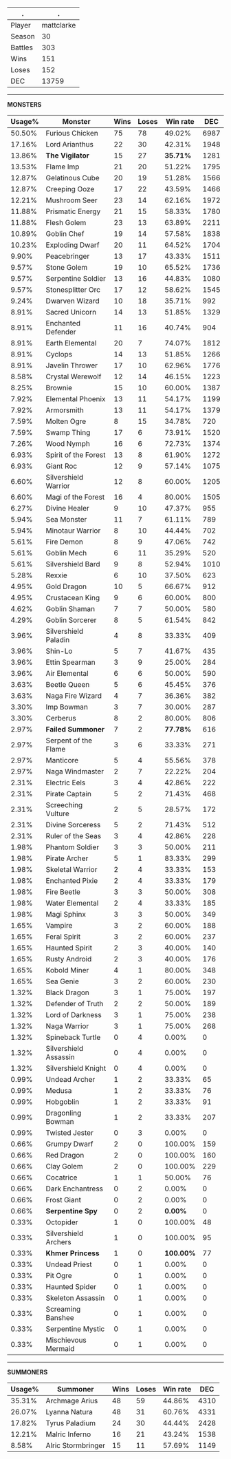 .|.
|-|-
Player|mattclarke
Season|30
Battles|303
Wins|151
Loses|152
DEC|13759

---
**MONSTERS**

Usage%|Monster|Wins|Loses|Win rate|DEC|
-|-|-|-|-|-|
50.50%|Furious Chicken|75|78|49.02%|6987|
17.16%|Lord Arianthus|22|30|42.31%|1948|
13.86%|**The Vigilator**|15|27|**35.71%**|1281|
13.53%|Flame Imp|21|20|51.22%|1795|
12.87%|Gelatinous Cube|20|19|51.28%|1566|
12.87%|Creeping Ooze|17|22|43.59%|1466|
12.21%|Mushroom Seer|23|14|62.16%|1972|
11.88%|Prismatic Energy|21|15|58.33%|1780|
11.88%|Flesh Golem|23|13|63.89%|2211|
10.89%|Goblin Chef|19|14|57.58%|1838|
10.23%|Exploding Dwarf|20|11|64.52%|1704|
9.90%|Peacebringer|13|17|43.33%|1511|
9.57%|Stone Golem|19|10|65.52%|1736|
9.57%|Serpentine Soldier|13|16|44.83%|1080|
9.57%|Stonesplitter Orc|17|12|58.62%|1545|
9.24%|Dwarven Wizard|10|18|35.71%|992|
8.91%|Sacred Unicorn|14|13|51.85%|1329|
8.91%|Enchanted Defender|11|16|40.74%|904|
8.91%|Earth Elemental|20|7|74.07%|1812|
8.91%|Cyclops|14|13|51.85%|1266|
8.91%|Javelin Thrower|17|10|62.96%|1776|
8.58%|Crystal Werewolf|12|14|46.15%|1223|
8.25%|Brownie|15|10|60.00%|1387|
7.92%|Elemental Phoenix|13|11|54.17%|1199|
7.92%|Armorsmith|13|11|54.17%|1379|
7.59%|Molten Ogre|8|15|34.78%|720|
7.59%|Swamp Thing|17|6|73.91%|1520|
7.26%|Wood Nymph|16|6|72.73%|1374|
6.93%|Spirit of the Forest|13|8|61.90%|1272|
6.93%|Giant Roc|12|9|57.14%|1075|
6.60%|Silvershield Warrior|12|8|60.00%|1205|
6.60%|Magi of the Forest|16|4|80.00%|1505|
6.27%|Divine Healer|9|10|47.37%|955|
5.94%|Sea Monster|11|7|61.11%|789|
5.94%|Minotaur Warrior|8|10|44.44%|702|
5.61%|Fire Demon|8|9|47.06%|742|
5.61%|Goblin Mech|6|11|35.29%|520|
5.61%|Silvershield Bard|9|8|52.94%|1010|
5.28%|Rexxie|6|10|37.50%|623|
4.95%|Gold Dragon|10|5|66.67%|912|
4.95%|Crustacean King|9|6|60.00%|800|
4.62%|Goblin Shaman|7|7|50.00%|580|
4.29%|Goblin Sorcerer|8|5|61.54%|842|
3.96%|Silvershield Paladin|4|8|33.33%|409|
3.96%|Shin-Lo|5|7|41.67%|435|
3.96%|Ettin Spearman|3|9|25.00%|284|
3.96%|Air Elemental|6|6|50.00%|590|
3.63%|Beetle Queen|5|6|45.45%|376|
3.63%|Naga Fire Wizard|4|7|36.36%|382|
3.30%|Imp Bowman|3|7|30.00%|287|
3.30%|Cerberus|8|2|80.00%|806|
2.97%|**Failed Summoner**|7|2|**77.78%**|616|
2.97%|Serpent of the Flame|3|6|33.33%|271|
2.97%|Manticore|5|4|55.56%|378|
2.97%|Naga Windmaster|2|7|22.22%|204|
2.31%|Electric Eels|3|4|42.86%|222|
2.31%|Pirate Captain|5|2|71.43%|468|
2.31%|Screeching Vulture|2|5|28.57%|172|
2.31%|Divine Sorceress|5|2|71.43%|512|
2.31%|Ruler of the Seas|3|4|42.86%|228|
1.98%|Phantom Soldier|3|3|50.00%|211|
1.98%|Pirate Archer|5|1|83.33%|299|
1.98%|Skeletal Warrior|2|4|33.33%|153|
1.98%|Enchanted Pixie|2|4|33.33%|179|
1.98%|Fire Beetle|3|3|50.00%|308|
1.98%|Water Elemental|2|4|33.33%|185|
1.98%|Magi Sphinx|3|3|50.00%|349|
1.65%|Vampire|3|2|60.00%|188|
1.65%|Feral Spirit|3|2|60.00%|237|
1.65%|Haunted Spirit|2|3|40.00%|140|
1.65%|Rusty Android|2|3|40.00%|176|
1.65%|Kobold Miner|4|1|80.00%|348|
1.65%|Sea Genie|3|2|60.00%|230|
1.32%|Black Dragon|3|1|75.00%|197|
1.32%|Defender of Truth|2|2|50.00%|189|
1.32%|Lord of Darkness|3|1|75.00%|238|
1.32%|Naga Warrior|3|1|75.00%|268|
1.32%|Spineback Turtle|0|4|0.00%|0|
1.32%|Silvershield Assassin|0|4|0.00%|0|
1.32%|Silvershield Knight|0|4|0.00%|0|
0.99%|Undead Archer|1|2|33.33%|65|
0.99%|Medusa|1|2|33.33%|76|
0.99%|Hobgoblin|1|2|33.33%|91|
0.99%|Dragonling Bowman|1|2|33.33%|207|
0.99%|Twisted Jester|0|3|0.00%|0|
0.66%|Grumpy Dwarf|2|0|100.00%|159|
0.66%|Red Dragon|2|0|100.00%|160|
0.66%|Clay Golem|2|0|100.00%|229|
0.66%|Cocatrice|1|1|50.00%|76|
0.66%|Dark Enchantress|0|2|0.00%|0|
0.66%|Frost Giant|0|2|0.00%|0|
0.66%|**Serpentine Spy**|0|2|**0.00%**|0|
0.33%|Octopider|1|0|100.00%|48|
0.33%|Silvershield Archers|1|0|100.00%|95|
0.33%|**Khmer Princess**|1|0|**100.00%**|77|
0.33%|Undead Priest|0|1|0.00%|0|
0.33%|Pit Ogre|0|1|0.00%|0|
0.33%|Haunted Spider|0|1|0.00%|0|
0.33%|Skeleton Assassin|0|1|0.00%|0|
0.33%|Screaming Banshee|0|1|0.00%|0|
0.33%|Serpentine Mystic|0|1|0.00%|0|
0.33%|Mischievous Mermaid|0|1|0.00%|0|

---
**SUMMONERS**

Usage%|Summoner|Wins|Loses|Win rate|DEC|
-|-|-|-|-|-|
35.31%|Archmage Arius|48|59|44.86%|4310|
26.07%|Lyanna Natura|48|31|60.76%|4331|
17.82%|Tyrus Paladium|24|30|44.44%|2428|
12.21%|Malric Inferno|16|21|43.24%|1538|
8.58%|Alric Stormbringer|15|11|57.69%|1149|
